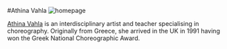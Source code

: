 #Athina Vahla
![homepage](http://www.athinavahla.com/images/AV_homepageimage.jpg)

[Athina Vahla](http://www.athinavahla.com/about.html) is an interdisciplinary artist and teacher specialising in choreography. Originally from Greece, she arrived in the UK in 1991 having won the Greek National Choreographic Award.
